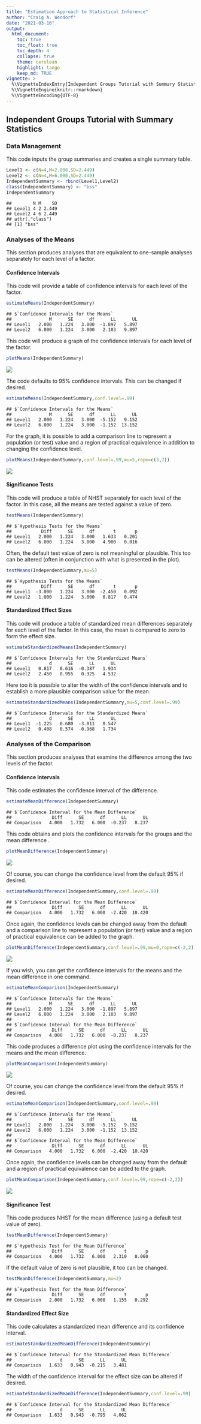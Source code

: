 ```yaml
---
title: "Estimation Approach to Statistical Inference"
author: "Craig A. Wendorf"
date: "2021-03-16"
output:
  html_document:
    toc: true
    toc_float: true
    toc_depth: 4
    collapse: true
    theme: cerulean
    highlight: tango
    keep_md: TRUE
vignette: >
  %\VignetteIndexEntry{Independent Groups Tutorial with Summary Statistics}
  %\VignetteEngine{knitr::rmarkdown}
  %\VignetteEncoding{UTF-8}
---
```






## Independent Groups Tutorial with Summary Statistics

### Data Management

This code inputs the group summaries and creates a single summary table.

```r
Level1 <- c(N=4,M=2.000,SD=2.449)
Level2 <- c(N=4,M=6.000,SD=2.449)
IndependentSummary <- rbind(Level1,Level2)
class(IndependentSummary) <- "bss"
IndependentSummary
```

```
##        N M    SD
## Level1 4 2 2.449
## Level2 4 6 2.449
## attr(,"class")
## [1] "bss"
```

### Analyses of the Means

This section produces analyses that are equivalent to one-sample analyses separately for each level of a factor.

#### Confidence Intervals

This code will provide a table of confidence intervals for each level of the factor.

```r
estimateMeans(IndependentSummary)
```

```
## $`Confidence Intervals for the Means`
##              M      SE      df      LL      UL
## Level1   2.000   1.224   3.000  -1.897   5.897
## Level2   6.000   1.224   3.000   2.103   9.897
```

This code will produce a graph of the confidence intervals for each level of the factor.

```r
plotMeans(IndependentSummary)
```

![](figures/Independent-MeansA-1.png)<!-- -->

The code defaults to 95% confidence intervals. This can be changed if desired.

```r
estimateMeans(IndependentSummary,conf.level=.99)
```

```
## $`Confidence Intervals for the Means`
##              M      SE      df      LL      UL
## Level1   2.000   1.224   3.000  -5.152   9.152
## Level2   6.000   1.224   3.000  -1.152  13.152
```

For the graph, it is possible to add a comparison line to represent a population (or test) value and a region of practical equivalence in addition to changing the confidence level.

```r
plotMeans(IndependentSummary,conf.level=.99,mu=5,rope=c(3,7))
```

![](figures/Independent-MeansB-1.png)<!-- -->

#### Significance Tests

This code will produce a table of NHST separately for each level of the factor. In this case, all the means are tested against a value of zero.

```r
testMeans(IndependentSummary)
```

```
## $`Hypothesis Tests for the Means`
##           Diff      SE      df       t       p
## Level1   2.000   1.224   3.000   1.633   0.201
## Level2   6.000   1.224   3.000   4.900   0.016
```

Often, the default test value of zero is not meaningful or plausible. This too can be altered (often in conjunction with what is presented in the plot).

```r
testMeans(IndependentSummary,mu=5)
```

```
## $`Hypothesis Tests for the Means`
##           Diff      SE      df       t       p
## Level1  -3.000   1.224   3.000  -2.450   0.092
## Level2   1.000   1.224   3.000   0.817   0.474
```

#### Standardized Effect Sizes

This code will produce a table of standardized mean differences separately for each level of the factor. In this case, the mean is compared to zero to form the effect size.

```r
estimateStandardizedMeans(IndependentSummary)
```

```
## $`Confidence Intervals for the Standardized Means`
##              d      SE      LL      UL
## Level1   0.817   0.616  -0.387   1.934
## Level2   2.450   0.955   0.325   4.532
```

Here too it is possible to alter the width of the confidence intervals and to establish a more plausible comparison value for the mean.

```r
estimateStandardizedMeans(IndependentSummary,mu=5,conf.level=.99)
```

```
## $`Confidence Intervals for the Standardized Means`
##              d      SE      LL      UL
## Level1  -1.225   0.680  -3.011   0.547
## Level2   0.408   0.574  -0.968   1.734
```
 
### Analyses of the Comparison

This section produces analyses that examine the difference among the two levels of the factor.

#### Confidence Intervals

This code estimates the confidence interval of the difference.

```r
estimateMeanDifference(IndependentSummary)
```

```
## $`Confidence Interval for the Mean Difference`
##               Diff      SE      df      LL      UL
## Comparison   4.000   1.732   6.000  -0.237   8.237
```

This code obtains and plots the confidence intervals for the groups and the mean difference .

```r
plotMeanDifference(IndependentSummary)
```

![](figures/Independent-DifferenceA-1.png)<!-- -->

Of course, you can change the confidence level from the default 95% if desired.

```r
estimateMeanDifference(IndependentSummary,conf.level=.99)
```

```
## $`Confidence Interval for the Mean Difference`
##               Diff      SE      df      LL      UL
## Comparison   4.000   1.732   6.000  -2.420  10.420
```

Once again, the confidence levels can be changed away from the default and a comparison line to represent a population (or test) value and a region of practical equivalence can be added to the graph.

```r
plotMeanDifference(IndependentSummary,conf.level=.99,mu=0,rope=c(-2,2))
```

![](figures/Independent-DifferenceB-1.png)<!-- -->

If you wish, you can get the confidence intervals for the means and the mean difference in one command.


```r
estimateMeanComparison(IndependentSummary)
```

```
## $`Confidence Intervals for the Means`
##              M      SE      df      LL      UL
## Level1   2.000   1.224   3.000  -1.897   5.897
## Level2   6.000   1.224   3.000   2.103   9.897
## 
## $`Confidence Interval for the Mean Difference`
##               Diff      SE      df      LL      UL
## Comparison   4.000   1.732   6.000  -0.237   8.237
```

This code produces a difference plot using the confidence intervals for the means and the mean difference.


```r
plotMeanComparison(IndependentSummary)
```

![](figures/Independent-ComparisonA-1.png)<!-- -->

Of course, you can change the confidence level from the default 95% if desired.

```r
estimateMeanComparison(IndependentSummary,conf.level=.99)
```

```
## $`Confidence Intervals for the Means`
##              M      SE      df      LL      UL
## Level1   2.000   1.224   3.000  -5.152   9.152
## Level2   6.000   1.224   3.000  -1.152  13.152
## 
## $`Confidence Interval for the Mean Difference`
##               Diff      SE      df      LL      UL
## Comparison   4.000   1.732   6.000  -2.420  10.420
```

Once again, the confidence levels can be changed away from the default and a region of practical equivalence can be added to the graph.

```r
plotMeanComparison(IndependentSummary,conf.level=.99,rope=c(-2,2))
```

![](figures/Independent-ComparisonB-1.png)<!-- -->

#### Significance Test

This code produces NHST for the mean difference (using a default test value of zero).

```r
testMeanDifference(IndependentSummary)
```

```
## $`Hypothesis Test for the Mean Difference`
##               Diff      SE      df       t       p
## Comparison   4.000   1.732   6.000   2.310   0.060
```

If the default value of zero is not plausible, it too can be changed.

```r
testMeanDifference(IndependentSummary,mu=2)
```

```
## $`Hypothesis Test for the Mean Difference`
##               Diff      SE      df       t       p
## Comparison   2.000   1.732   6.000   1.155   0.292
```

#### Standardized Effect Size

This code calculates a standardized mean difference and its confidence interval.

```r
estimateStandardizedMeanDifference(IndependentSummary)
```

```
## $`Confidence Interval for the Standardized Mean Difference`
##                  d      SE      LL      UL
## Comparison   1.633   0.943  -0.215   3.481
```

The width of the confidence interval for the effect size can be altered if desired.

```r
estimateStandardizedMeanDifference(IndependentSummary,conf.level=.99)
```

```
## $`Confidence Interval for the Standardized Mean Difference`
##                  d      SE      LL      UL
## Comparison   1.633   0.943  -0.795   4.062
```
